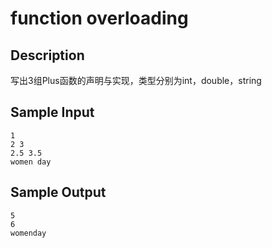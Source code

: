 # function overloading

## Description
写出3组Plus函数的声明与实现，类型分别为int，double，string

## Sample Input
```
1
2 3
2.5 3.5
women day
```

## Sample Output
```
5
6
womenday
```